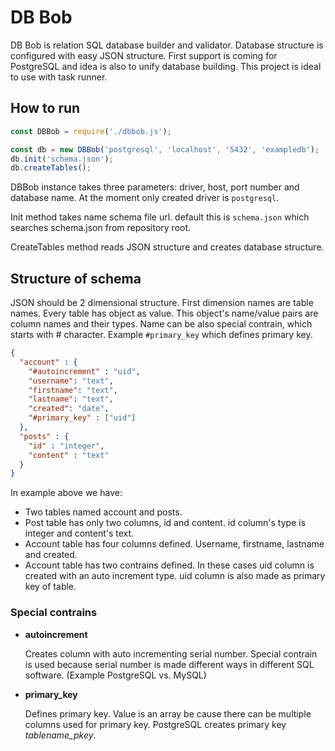 # DB Bob

DB Bob is relation SQL database builder and validator. Database structure is configured with easy JSON structure. First support is coming for PostgreSQL and idea is also to unify database building. This project is ideal to use with task runner.

## How to run
```javascript
const DBBob = require('./dbbob.js');

const db = new DBBob('postgresql', 'localhost', '5432', 'exampledb');
db.init('schema.json');
db.createTables();
```

DBBob instance takes three parameters: driver, host, port number and database name. At the moment only created driver is `postgresql`.

Init method takes name schema file url. default this is `schema.json` which searches schema.json from repository root.

CreateTables method reads JSON structure and creates database structure.

## Structure of schema

JSON should be 2 dimensional structure. First dimension names are table names. Every table has object as value. This object's name/value pairs are column names and their types. Name can be also special contrain, which starts with # character. Example `#primary_key` which defines primary key.

```json
{
  "account" : {
    "#autoincrement" : "uid",
    "username": "text",
    "firstname": "text",
    "lastname": "text",
    "created": "date",
    "#primary_key" : ["uid"]
  },
  "posts" : {
    "id" : "integer",
    "content" : "text"
  }
}
```

In example above we have:
- Two tables named account and posts.
- Post table has only two columns, id and content. id column's type is integer and content's text.
- Account table has four columns defined. Username, firstname, lastname and created.
- Account table has two contrains defined. In these cases uid column is created with an auto increment type. uid column is also made as primary key of table.

### Special contrains

- **autoincrement**

  Creates column with auto incrementing serial number. Special contrain is used because serial number is made different ways in different SQL software. (Example PostgreSQL vs. MySQL)

- **primary_key**

  Defines primary key. Value is an array be cause there can be multiple columns used for primary key. PostgreSQL creates primary key *tablename_pkey*.
